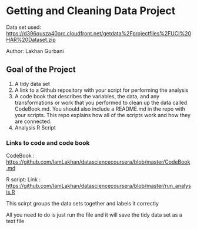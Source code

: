 # Getting and Cleaning Data Project
Data set used: https://d396qusza40orc.cloudfront.net/getdata%2Fprojectfiles%2FUCI%20HAR%20Dataset.zip

Author: Lakhan Gurbani


## Goal of the Project
1. A tidy data set 
2. A link to a Github repository with your script for performing the analysis 
3. A code book that describes the variables, the data, and any transformations or work that you performed to clean up the data called CodeBook.md. You should also include a README.md in the repo with your scripts. This repo explains how all of the scripts work and how they are connected.
4. Analysis R Script

### Links to code and code book

CodeBook : https://github.com/IamLakhan/datasciencecoursera/blob/master/CodeBook.md


R script: 
Link : https://github.com/IamLakhan/datasciencecoursera/blob/master/run_analysis.R

This scirpt groups the data sets together and labels it correctly

All you need to do is just run the file and it will save the tidy data set as a text file
